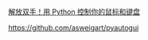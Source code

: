 [解放双手！用 Python 控制你的鼠标和键盘](https://mp.weixin.qq.com/s?__biz=MzUzODYwMDAzNA==&mid=2247490138&idx=1&sn=e665ab10ba38d7e2fca7045171778b13&chksm=fad46d57cda3e441e65e3f1e1dd9d233d69ab70e20e9cb0624cddc5469002c0741a0f43dd868&mpshare=1&scene=1&srcid=&sharer_sharetime=1589501838239&sharer_shareid=54d7b6bf73b347d381a7bff3f78b99d1&key=eb7a7426023a1db36aaaaa6d472b8c21d2a090536cf42c59904d625744cd0c1adfa9872301d97ac123273a59ca10cfe5b3a64bf3b21882ff15e32bda79a3db34942291181dbb00a584258033083f5851&ascene=1&uin=NzA3NTE3MTMz&devicetype=Windows+10&version=62080085&lang=en&exportkey=A0jrAGRtYtEjW3XZlVjzM%2FM%3D&pass_ticket=QBTUfHR2FexCE4ltJH8xYJciRb3H5GpzwKyT4WaqX8GZXJonZCA5TwjM50A%2BBKWT)



https://github.com/asweigart/pyautogui

